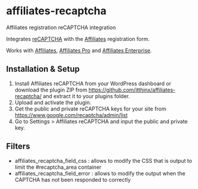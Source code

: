 affiliates-recaptcha
====================

Affiliates registration reCAPTCHA integration

Integrates <a href="https://www.google.com/recaptcha/">reCAPTCHA</a> with the <a href="https://www.itthinx.com/plugins/affiliates/">Affiliates</a> registration form.

Works with <a href="https://www.itthinx.com/plugins/affiliates/">Affiliates</a>, <a href="https://www.itthinx.com/shop/affiliates-pro/">Affiliates Pro</a> and <a href="https://www.itthinx.com/shop/affiliates-enterprise/">Affiliates Enterprise</a>.

Installation & Setup
--------------------

1. Install Affiliates reCAPTCHA from your WordPress dashboard or download the plugin ZIP from https://github.com/itthinx/affiliates-recaptcha/ and extract it to your plugins folder.
2. Upload and activate the plugin.
3. Get the public and private reCAPTCHA keys for your site from https://www.google.com/recaptcha/admin/list
4. Go to Settings > Affiliates reCAPTCHA and input the public and private key.

Filters
-------

- affiliates_recaptcha_field_css : allows to modify the CSS that is output to limit the #recaptcha_area container
- affiliates_recaptcha_field_error : allows to modify the output when the CAPTCHA has not been responded to correctly
